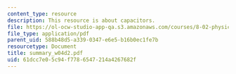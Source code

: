 ```yaml
---
content_type: resource
description: This resource is about capacitors.
file: https://ol-ocw-studio-app-qa.s3.amazonaws.com/courses/8-02-physics-ii-electricity-and-magnetism-spring-2007/61dcc7e05c94f7786547214a4267682f_summary_w04d2.pdf
file_type: application/pdf
parent_uid: 588b48d5-a339-0347-e6e5-b16b0ec1fe7b
resourcetype: Document
title: summary_w04d2.pdf
uid: 61dcc7e0-5c94-f778-6547-214a4267682f
---
```

